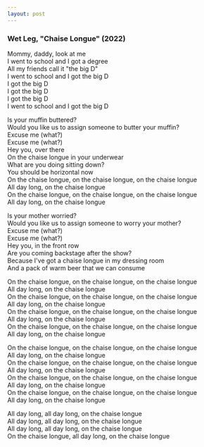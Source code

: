 ```yaml
---
layout: post
---
```


### Wet Leg, "Chaise Longue" (2022)

Mommy, daddy, look at me  
I went to school and I got a degree  
All my friends call it "the big D"  
I went to school and I got the big D  
I got the big D  
I got the big D  
I got the big D  
I went to school and I got the big D  

Is your muffin buttered?  
Would you like us to assign someone to butter your muffin?  
Excuse me (what?)  
Excuse me (what?)  
Hey you, over there  
On the chaise longue in your underwear  
What are you doing sitting down?  
You should be horizontal now  
On the chaise longue, on the chaise longue, on the chaise longue  
All day long, on the chaise longue  
On the chaise longue, on the chaise longue, on the chaise longue  
All day long, on the chaise longue  

Is your mother worried?  
Would you like us to assign someone to worry your mother?  
Excuse me (what?)  
Excuse me (what?)  
Hey you, in the front row  
Are you coming backstage after the show?  
Because I've got a chaise longue in my dressing room  
And a pack of warm beer that we can consume  

On the chaise longue, on the chaise longue, on the chaise longue  
All day long, on the chaise longue  
On the chaise longue, on the chaise longue, on the chaise longue  
All day long, on the chaise longue  
On the chaise longue, on the chaise longue, on the chaise longue  
All day long, on the chaise longue  
On the chaise longue, on the chaise longue, on the chaise longue  
All day long, on the chaise longue  

On the chaise longue, on the chaise longue, on the chaise longue  
All day long, on the chaise longue  
On the chaise longue, on the chaise longue, on the chaise longue  
All day long, on the chaise longue  
On the chaise longue, on the chaise longue, on the chaise longue  
All day long, on the chaise longue  
On the chaise longue, on the chaise longue, on the chaise longue  
All day long, on the chaise longue  

All day long, all day long, on the chaise longue  
All day long, all day long, on the chaise longue  
All day long, all day long, on the chaise longue  
On the chaise longue, all day long, on the chaise longue  